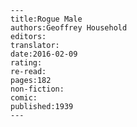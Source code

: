 
    ---
    title:Rogue Male
    authors:Geoffrey Household
    editors:
    translator:
    date:2016-02-09
    rating:
    re-read:
    pages:182
    non-fiction:
    comic:
    published:1939
    ---

    
